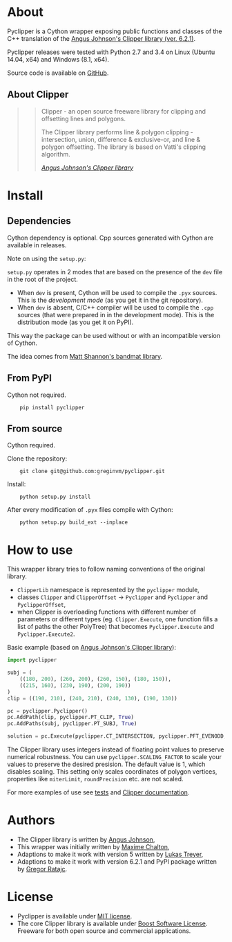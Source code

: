 # About

Pyclipper is a Cython wrapper exposing public functions and classes of the C++ translation
of the [Angus Johnson's Clipper library (ver. 6.2.1)](http://www.angusj.com/delphi/clipper.php).

Pyclipper releases were tested with Python 2.7 and 3.4 on Linux (Ubuntu 14.04, x64) and Windows (8.1, x64).

Source code is available on [GitHub](https://github.com/greginvm/pyclipper).

## About Clipper

>> Clipper - an open source freeware library for
>> clipping and offsetting lines and polygons.
>>
>> The Clipper library performs line & polygon clipping - intersection, union, difference & exclusive-or,
>> and line & polygon offsetting. The library is based on Vatti's clipping algorithm.
>> 
>> <cite>[Angus Johnson's Clipper library](http://www.angusj.com/delphi/clipper.php)</cite>

# Install

## Dependencies

Cython dependency is optional. Cpp sources generated with Cython are available in releases.

Note on using the `setup.py`:

`setup.py` operates in 2 modes that are based on the presence of the `dev` file in the root of the project.

 - When `dev` is present, Cython will be used to compile the `.pyx` sources. This is the *development mode*
   (as you get it in the git repository).
 - When `dev` is absent, C/C++ compiler will be used to compile the `.cpp` sources (that were prepared in
   in the development mode). This is the distribution mode (as you get it on PyPI).

This way the package can be used without or with an incompatible version of Cython.

The idea comes from [Matt Shannon's bandmat library](https://github.com/MattShannon/bandmat).

## From PyPI

Cython not required.

        pip install pyclipper
        
## From source

Cython required.

Clone the repository:

        git clone git@github.com:greginvm/pyclipper.git
        
Install:

        python setup.py install
        
After every modification of `.pyx` files compile with Cython:

        python setup.py build_ext --inplace
        

# How to use

This wrapper library tries to follow naming conventions of the original library.

- `ClipperLib` namespace is represented by the `pyclipper` module,
- classes `Clipper` and `ClipperOffset` -> `Pyclipper` and `Pyclipper` and `PyclipperOffset`,
- when Clipper is overloading functions with different number of parameters or different types 
  (eg. `Clipper.Execute`, one function fills a list of paths the other PolyTree) that 
  becomes `Pyclipper.Execute` and `Pyclipper.Execute2`.

Basic example (based on [Angus Johnson's Clipper library](http://www.angusj.com/delphi/clipper.php)):

```python
import pyclipper

subj = (
    ((180, 200), (260, 200), (260, 150), (180, 150)),
    ((215, 160), (230, 190), (200, 190))
)
clip = ((190, 210), (240, 210), (240, 130), (190, 130))

pc = pyclipper.Pyclipper()
pc.AddPath(clip, pyclipper.PT_CLIP, True)
pc.AddPaths(subj, pyclipper.PT_SUBJ, True)

solution = pc.Execute(pyclipper.CT_INTERSECTION, pyclipper.PFT_EVENODD, pyclipper.PFT_EVENODD) 
```        

The Clipper library uses integers instead of floating point values to preserve numerical robustness.
You can use `pyclipper.SCALING_FACTOR` to scale your values to preserve the desired presision. 
The default value is 1, which disables scaling. This setting only scales coordinates of polygon vertices,
properties like `miterLimit`, `roundPrecision` etc. are not scaled.

For more examples of use see [tests](tests/test_pyclipper.py) and [Clipper documentation](http://www.angusj.com/delphi/clipper/documentation/Docs/_Body.htm).

# Authors

- The Clipper library is written by [Angus Johnson](http://www.angusj.com/delphi/clipper.php),
- This wrapper was initially written by [Maxime Chalton](https://sites.google.com/site/maxelsbackyard/home/pyclipper>),
- Adaptions to make it work with version 5 written by [Lukas Treyer](http://www.lukastreyer.com),
- Adaptions to make it work with version 6.2.1 and PyPI package written by [Gregor Ratajc](http://www.gregorratajc.com).

# License

- Pyclipper is available under [MIT license](http://opensource.org/licenses/MIT).
- The core Clipper library is available under [Boost Software License](http://www.boost.org/LICENSE_1_0.txt>). Freeware for both open source and commercial applications.

